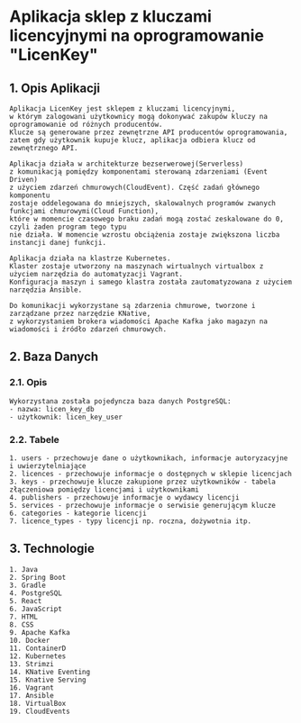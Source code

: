 # Aplikacja sklep z kluczami licencyjnymi na oprogramowanie "LicenKey"

## 1. Opis Aplikacji
    Aplikacja LicenKey jest sklepem z kluczami licencyjnymi,
    w którym zalogowani użytkownicy mogą dokonywać zakupów kluczy na oprogramowanie od różnych producentów. 
    Klucze są generowane przez zewnętrzne API producentów oprogramowania,
    zatem gdy użytkownik kupuje klucz, aplikacja odbiera klucz od zewnętrznego API.

    Aplikacja działa w architekturze bezserwerowej(Serverless)
    z komunikacją pomiędzy komponentami sterowaną zdarzeniami (Event Driven)
    z użyciem zdarzeń chmurowych(CloudEvent). Część zadań głównego komponentu
    zostaje oddelegowana do mniejszych, skalowalnych programów zwanych funkcjami chmurowymi(Cloud Function),
    które w momencie czasowego braku zadań mogą zostać zeskalowane do 0, czyli żaden program tego typu
    nie działa. W momencie wzrostu obciążenia zostaje zwiększona liczba instancji danej funkcji.

    Aplikacja działa na klastrze Kubernetes.
    Klaster zostaje utworzony na maszynach wirtualnych virtualbox z użyciem narzędzia do automatyzacji Vagrant.
    Konfiguracja maszyn i samego klastra została zautomatyzowana z użyciem narzędzia Ansible.

    Do komunikacji wykorzystane są zdarzenia chmurowe, tworzone i zarządzane przez narzędzie KNative,
    z wykorzystaniem brokera wiadomości Apache Kafka jako magazyn na wiadomości i źródło zdarzeń chmurowych.
    
## 2. Baza Danych

### 2.1. Opis
    Wykorzystana została pojedyncza baza danych PostgreSQL:
    - nazwa: licen_key_db
    - użytkownik: licen_key_user

### 2.2. Tabele
    1. users - przechowuje dane o użytkownikach, informacje autoryzacyjne i uwierzytelniające
    2. licences - przechowuje informacje o dostępnych w sklepie licencjach
    3. keys - przechowuje klucze zakupione przez użytkowników - tabela złączeniowa pomiędzy licencjami i użytkownikami
    4. publishers - przechowuje informacje o wydawcy licencji
    5. services - przechowuje informacje o serwisie generującym klucze 
    6. categories - kategorie licencji
    7. licence_types - typy licencji np. roczna, dożywotnia itp.
## 3. Technologie
    1. Java
    2. Spring Boot
    3. Gradle
    4. PostgreSQL
    5. React
    6. JavaScript
    7. HTML
    8. CSS
    9. Apache Kafka
    10. Docker
    11. ContainerD
    12. Kubernetes
    13. Strimzi
    14. KNative Eventing
    15. Knative Serving
    16. Vagrant
    17. Ansible
    18. VirtualBox
    19. CloudEvents
